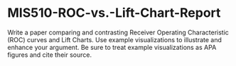 # MIS510-ROC-vs.-Lift-Chart-Report

Write a paper comparing and contrasting Receiver Operating Characteristic (ROC) curves and Lift Charts. Use example visualizations to illustrate and enhance your argument. Be sure to treat example visualizations as APA figures and cite their source.
